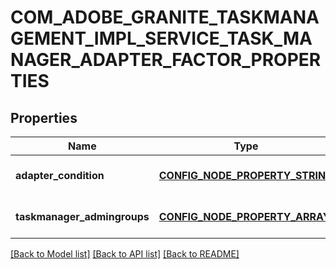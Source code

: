 # COM_ADOBE_GRANITE_TASKMANAGEMENT_IMPL_SERVICE_TASK_MANAGER_ADAPTER_FACTOR_PROPERTIES

## Properties
Name | Type | Description | Notes
------------ | ------------- | ------------- | -------------
**adapter_condition** | [**CONFIG_NODE_PROPERTY_STRING**](configNodePropertyString.md) |  | [optional] [default to null]
**taskmanager_admingroups** | [**CONFIG_NODE_PROPERTY_ARRAY**](configNodePropertyArray.md) |  | [optional] [default to null]

[[Back to Model list]](../README.md#documentation-for-models) [[Back to API list]](../README.md#documentation-for-api-endpoints) [[Back to README]](../README.md)


